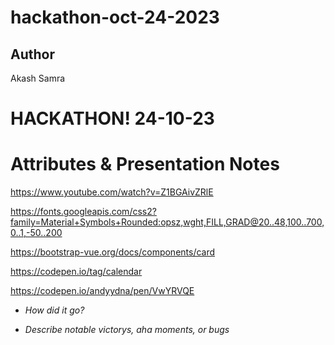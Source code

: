 # hackathon-oct-24-2023

## Author ##
Akash Samra

# HACKATHON! 24-10-23

# Attributes & Presentation Notes #

https://www.youtube.com/watch?v=Z1BGAivZRlE

https://fonts.googleapis.com/css2?family=Material+Symbols+Rounded:opsz,wght,FILL,GRAD@20..48,100..700,0..1,-50..200

https://bootstrap-vue.org/docs/components/card

https://codepen.io/tag/calendar

https://codepen.io/andyydna/pen/VwYRVQE

- *How did it go?* 

- *Describe notable victorys, aha moments, or bugs* 

